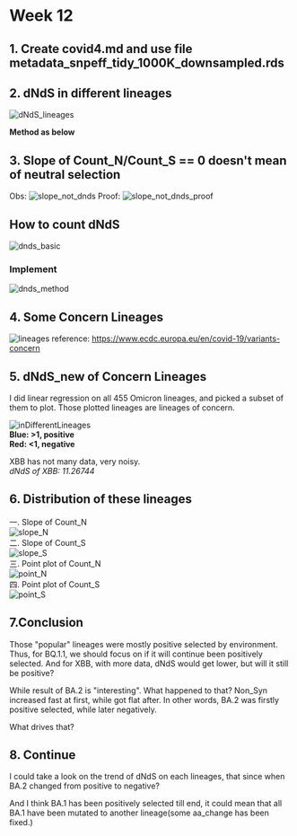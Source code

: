 # Week 12   
## 1. Create covid4.md and use file metadata_snpeff_tidy_1000K_downsampled.rds

## 2. dNdS in different lineages
![dNdS_lineages](https://github.com/KirakiraZLY/Variants-and-mutation-rate-in-SARS-Cov2/blob/main/Img/Week%2012/dNdS_lineages.png?raw=true) 

**Method as below**

## 3. Slope of Count_N/Count_S == 0 doesn't mean of neutral selection

Obs:
![slope_not_dnds](https://github.com/KirakiraZLY/Variants-and-mutation-rate-in-SARS-Cov2/blob/main/Img/Week%2012/slope_not_dnds.jpg?raw=true)
Proof:
![slope_not_dnds_proof](https://github.com/KirakiraZLY/Variants-and-mutation-rate-in-SARS-Cov2/blob/main/Img/Week%2012/slope_not_dnds_proof.jpg?raw=true)

## How to count dNdS
![dnds_basic](https://github.com/KirakiraZLY/Variants-and-mutation-rate-in-SARS-Cov2/blob/main/Img/Week%2012/dNdS_basic.jpg?raw=true)
### Implement
![dnds_method](https://github.com/KirakiraZLY/Variants-and-mutation-rate-in-SARS-Cov2/blob/main/Img/Week%2012/dNdS_method.jpg?raw=true)

## 4. Some Concern Lineages
![lineages](https://github.com/KirakiraZLY/Variants-and-mutation-rate-in-SARS-Cov2/blob/main/Img/Week%2012/ConcernLineages.jpg?raw=true)
reference: https://www.ecdc.europa.eu/en/covid-19/variants-concern

## 5. dNdS_new of Concern Lineages
I did linear regression on all 455 Omicron lineages, and picked a subset of them to plot. Those plotted lineages are lineages of concern.

![inDifferentLineages](https://github.com/KirakiraZLY/Variants-and-mutation-rate-in-SARS-Cov2/blob/main/Img/Week%2012/dNdS_in_different_concern_lineages.png?raw=true)   
**Blue: >1, positive   
Red: <1, negative**

XBB has not many data, very noisy.   
_dNdS of XBB: 11.26744_

## 6. Distribution of these lineages
一. Slope of Count_N   
![slope_N](https://github.com/KirakiraZLY/Variants-and-mutation-rate-in-SARS-Cov2/blob/main/Img/Week%2012/Slope_CN.png?raw=true)   
二. Slope of Count_S   
![slope_S](https://github.com/KirakiraZLY/Variants-and-mutation-rate-in-SARS-Cov2/blob/main/Img/Week%2012/Slope_CS.png?raw=true)   
三. Point plot of Count_N   
![point_N](https://github.com/KirakiraZLY/Variants-and-mutation-rate-in-SARS-Cov2/blob/main/Img/Week%2012/Count_N.png?raw=true)   
四. Point plot of Count_S   
![point_S](https://github.com/KirakiraZLY/Variants-and-mutation-rate-in-SARS-Cov2/blob/main/Img/Week%2012/Count_S.png?raw=true)

## 7.Conclusion   
Those "popular" lineages were mostly positive selected by environment. Thus, for BQ.1.1, we should focus on if it will continue been positively selected. And for XBB, with more data, dNdS would get lower, but will it still be positive?   

While result of BA.2 is "interesting". What happened to that? Non_Syn increased fast at first, while got flat after. In other words, BA.2 was firstly positive selected, while later negatively.   

What drives that?

## 8. Continue   
I could take a look on the trend of dNdS on each lineages, that since when BA.2 changed from positive to negative?   

And I think BA.1 has been positively selected till end, it could mean that all BA.1 have been mutated to another lineage(some aa_change has been fixed.)